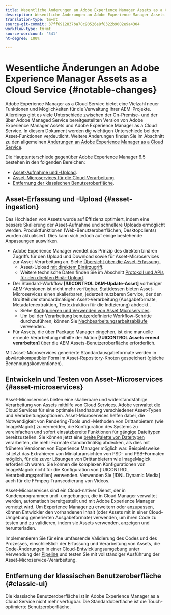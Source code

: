 ```yaml
---
title: Wesentliche Änderungen an Adobe Experience Manager Assets as a Cloud Service
description: Wesentliche Änderungen an Adobe Experience Manager Assets in AEM Cloud Service im Vergleich zu Adobe Experience Manager 6.5.
translation-type: tm+mt
source-git-commit: 37ff6912837ba78c90526e8f8322b9002e9a4304
workflow-type: tm+mt
source-wordcount: '541'
ht-degree: 100%

---
```



# Wesentliche Änderungen an Adobe Experience Manager Assets as a Cloud Service {#notable-changes}

Adobe Experience Manager as a Cloud Service bietet eine Vielzahl neuer Funktionen und Möglichkeiten für die Verwaltung Ihrer AEM-Projekte. Allerdings gibt es viele Unterschiede zwischen der On-Premise- und der über Adobe Managed Service bereitgestellten Version von Adobe Experience Manager Assets und Adobe Experience Manager as a Cloud Service. In diesem Dokument werden die wichtigen Unterschiede bei den Asset-Funktionen verdeutlicht. Weitere Änderungen finden Sie im Abschnitt zu den allgemeinen [Änderungen an Adobe Experience Manager as a Cloud Service](/help/release-notes/aem-cloud-changes.md).

Die Hauptunterschiede gegenüber Adobe Experience Manager 6.5 bestehen in den folgenden Bereichen:

* [Asset-Aufnahme und -Upload](#asset-ingestion).
* [Asset-Microservices für die Cloud-Verarbeitung](#asset-microservices).
* [Entfernung der klassischen Benutzeroberfläche](#classic-ui).

## Asset-Erfassung und -Upload {#asset-ingestion}

Das Hochladen von Assets wurde auf Effizienz optimiert, indem eine bessere Skalierung der Asset-Aufnahme und schnellere Uploads ermöglicht werden. Produktfunktionen (Web-Benutzeroberflächen, Desktopclients) wurden aktualisiert. Dies kann sich jedoch auf einige bestehende Anpassungen auswirken.

* Adobe Experience Manager wendet das Prinzip des direkten binären Zugriffs für den Upload und Download sowie für Asset-Microservices zur Asset-Verarbeitung an. Siehe [Übersicht über die Asset-Erfassung](/help/assets/asset-microservices-overview.md)..
   * Asset-Upload [mit direktem Binärzugriff](/help/assets/asset-microservices-overview.md#asset-upload-with-direct-binary-access).
   * Weitere technische Daten finden Sie im Abschnitt [Protokoll und APIs für den direkten Binär-Upload](/help/assets/developer-reference-material-apis.md#overview-binary-upload).
* Der Standard-Workflow **[!UICONTROL DAM-Update-Asset]** vorheriger AEM-Versionen ist nicht mehr verfügbar. Stattdessen bieten Asset-Microservices einen skalierbaren, jederzeit nutzbaren Service, der den Großteil der standardmäßigen Asset-Verarbeitung (Ausgabeformate, Metadatenextraktion, Textextraktion für die Indizierung) abdeckt..
   * Siehe [Konfigurieren und Verwenden von Asset Microservices](/help/assets/asset-microservices-configure-and-use.md).
   * Um bei der Verarbeitung benutzerdefinierte Workflow-Schritte durchzuführen, können Sie [Nachbearbeitungsarbeitsabläufe](/help/assets/asset-microservices-configure-and-use.md#post-processing-workflows) verwenden..
* Für Assets, die über Package Manager eingehen, ist eine manuelle erneute Verarbeitung mithilfe der Aktion **[!UICONTROL Assets erneut verarbeiten]** über die AEM Assets-Benutzeroberfläche erforderlich.

Mit Asset-Microservices generierte Standardausgabeformate werden in abwärtskompatibler Form im Asset-Repository-Knoten gespeichert (gleiche Benennungskonventionen).

## Entwickeln und Testen von Asset-Microservices {#asset-microservices}

Asset-Microservices bieten eine skalierbare und widerstandsfähige Verarbeitung von Assets mithilfe von Cloud Services. Adobe verwaltet die Cloud Services für eine optimale Handhabung verschiedener Asset-Typen und Verarbeitungsoptionen. Asset-Microservices helfen dabei, die Notwendigkeit von Rendering-Tools und -Methoden von Drittanbietern (wie ImageMagick) zu vermeiden, die Konfiguration des Systems zu vereinfachen und sofort einsatzbereite Funktionen für gängige Dateitypen bereitzustellen. Sie können jetzt eine [breite Palette von Dateitypen](/help/assets/file-format-support.md) verarbeiten, die mehr Formate standardmäßig abdecken, als dies mit früheren Versionen von Experience Manager möglich war. Beispielsweise ist jetzt das Extrahieren von Miniaturansichten von PSD- und PSB-Formaten möglich, für die zuvor Lösungen von Drittanbietern wie ImageMagick erforderlich waren. Sie können die komplexen Konfigurationen von ImageMagick nicht für die Konfiguration von [!UICONTROL Verarbeitungsprofilen] verwenden. Verwenden Sie [!DNL Dynamic Media] auch für die FFmpeg-Transcodierung von Videos.

Asset-Microservices sind ein Cloud-nativer Dienst, der in Kundenprogrammen und -umgebungen, die in Cloud Manager verwaltet werden, automatisch bereitgestellt und mit Adobe Experience Manager vernetzt wird. Um Experience Manager zu erweitern oder anzupassen, können Entwickler den vorhandenen Inhalt (oder Assets mit in einer Cloud-Umgebung generierten Ausgabeformate) verwenden, um ihren Code zu testen und zu validieren, indem sie Assets verwenden, anzeigen und herunterladen.

Implementieren Sie für eine umfassende Validierung des Codes und des Prozesses, einschließlich der Erfassung und Verarbeitung von Assets, die Code-Änderungen in einer Cloud-Entwicklungsumgebung unter Verwendung der [Pipeline](/help/implementing/cloud-manager/configure-pipeline.md) und testen Sie mit vollständiger Ausführung der Asset-Microservice-Verarbeitung.

## Entfernung der klassischen Benutzeroberfläche {#classic-ui}

Die klassische Benutzeroberfläche ist in Adobe Experience Manager as a Cloud Service nicht mehr verfügbar. Die Standardoberfläche ist die Touch-optimierte Benutzeroberfläche.
